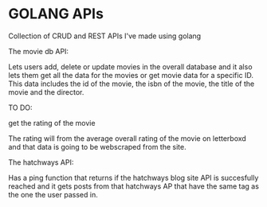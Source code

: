 # GOLANG APIs

Collection of CRUD and REST APIs I've made using golang


The movie db API: 

Lets users add, delete or update movies in the overall database and it also lets them get all the data for the movies or get movie data
for a specific ID. This data includes the id of the movie, the isbn of the movie, the title of the movie and the director.

TO DO:

get the rating of the movie

The rating will from the average overall rating of the movie on letterboxd and that data is going to be webscraped from the site.


The hatchways API: 

Has a ping function that returns if the hatchways blog site API is succesfully reached and it gets posts from that hatchways AP that 
have the same tag as the one the user passed in.
